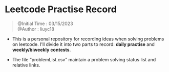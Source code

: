 # Leetcode Practise Record
> @Initial Time : 03/15/2023  
> @Author : liuyc18 

* This is a personal repository for recording ideas when solving problems on leetcode. I'll divide it into two parts to record: **daily practise** and **weekly/biweekly contests**.

* The file “problemList.csv” maintain a problem solving status list and relative links.
